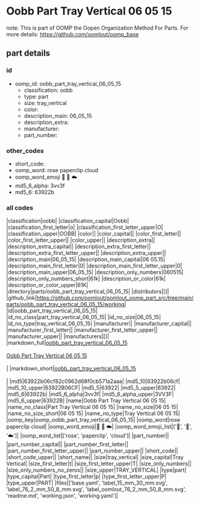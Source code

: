 # Oobb Part Tray Vertical 06 05 15  

note: This is part of OOMP the Oopen Organization Method For Parts. For more details: https://github.com/oomlout/oomp_base

##  part details





### id
* oomp_id: oobb_part_tray_vertical_06_05_15
  * classification: oobb
  * type: part
  * size: tray_vertical
  * color: 
  * description_main: 06_05_15
  * description_extra: 
  * manufacturer: 
  * part_number: 

### other_codes
* short_code: 
* oomp_word: rose paperclip cloud
* oomp_word_emoji :rose: :paperclip: :cloud:
* md5_6_alpha: 3vv3f
* md5_6: 63922b

### all codes 
|classification|oobb|
|classification_capital|Oobb|
|classification_first_letter|o|
|classification_first_letter_upper|O|
|classification_upper|OOBB|
|color||
|color_capital||
|color_first_letter||
|color_first_letter_upper||
|color_upper||
|description_extra||
|description_extra_capital||
|description_extra_first_letter||
|description_extra_first_letter_upper||
|description_extra_upper||
|description_main|06_05_15|
|description_main_capital|06 05.15|
|description_main_first_letter|0|
|description_main_first_letter_upper|0|
|description_main_upper|06_05_15|
|description_only_numbers|060515|
|description_only_numbers_short|61k|
|description_or_color|61k|
|description_or_color_upper|61K|
|directory|parts/oobb_part_tray_vertical_06_05_15|
|distributors|[]|
|github_link|https://github.com/oomlout/oomlout_oomp_part_src/tree/main/parts/oobb_part_tray_vertical_06_05_15/working|
|id|oobb_part_tray_vertical_06_05_15|
|id_no_class|part_tray_vertical_06_05_15|
|id_no_size|06_05_15|
|id_no_type|tray_vertical_06_05_15|
|manufacturer||
|manufacturer_capital||
|manufacturer_first_letter||
|manufacturer_first_letter_upper||
|manufacturer_upper||
|manufacturers|[]|
|markdown_full|[oobb_part_tray_vertical_06_05_15](https://github.com/oomlout/oomlout_oomp_part_src/tree/main/parts/oobb_part_tray_vertical_06_05_15/working)<br>[](https://github.com/oomlout/oomlout_oomp_part_src/tree/main/parts/oobb_part_tray_vertical_06_05_15/working)<br>[Oobb Part Tray Vertical 06 05 15](https://github.com/oomlout/oomlout_oomp_part_src/tree/main/parts/oobb_part_tray_vertical_06_05_15/working)<br><br>|
|markdown_short|[oobb_part_tray_vertical_06_05_15](https://github.com/oomlout/oomlout_oomp_part_src/tree/main/parts/oobb_part_tray_vertical_06_05_15/working)<br><br>|
|md5|63922b06cf82c0962d68f0cb571a2aaa|
|md5_10|63922b06cf|
|md5_10_upper|63922B06CF|
|md5_5|63922|
|md5_5_upper|63922|
|md5_6|63922b|
|md5_6_alpha|3vv3f|
|md5_6_alpha_upper|3VV3F|
|md5_6_upper|63922B|
|name|Oobb Part Tray Vertical 06 05 15|
|name_no_class|Part Tray Vertical 06 05 15|
|name_no_size|06 05 15|
|name_no_size_short|06 05 15|
|name_no_type|Tray Vertical 06 05 15|
|oomp_key|oomp_oobb_part_tray_vertical_06_05_15|
|oomp_word|rose paperclip cloud|
|oomp_word_emoji|:rose: :paperclip: :cloud:|
|oomp_word_emoji_list|[':rose:', ':paperclip:', ':cloud:']|
|oomp_word_list|['rose', 'paperclip', 'cloud']|
|part_number||
|part_number_capital||
|part_number_first_letter||
|part_number_first_letter_upper||
|part_number_upper||
|short_code||
|short_code_upper||
|short_name||
|size|tray_vertical|
|size_capital|Tray Vertical|
|size_first_letter|t|
|size_first_letter_upper|T|
|size_only_numbers||
|size_only_numbers_no_zeros||
|size_upper|TRAY_VERTICAL|
|type|part|
|type_capital|Part|
|type_first_letter|p|
|type_first_letter_upper|P|
|type_upper|PART|
|files|['base.yaml', 'label_15_mm_30_mm.svg', 'label_76_2_mm_50_8_mm.svg', 'label_oomlout_76_2_mm_50_8_mm.svg', 'readme.md', 'working.json', 'working.yaml']|
